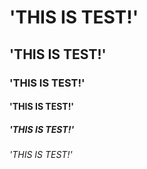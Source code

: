 # 'THIS IS TEST!'
## 'THIS IS TEST!'
### 'THIS IS TEST!'
#### 'THIS IS TEST!'
##### 'THIS IS TEST!'
###### 'THIS IS TEST!'
